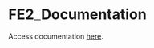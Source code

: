 # FE2_Documentation

Access documentation [here](https://ffw-baudenbach.github.io/FE2_Documentation/).